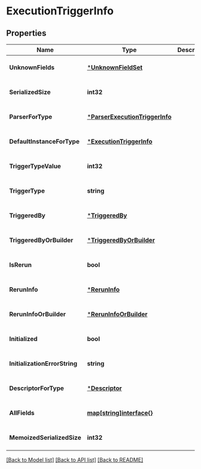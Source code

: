 # ExecutionTriggerInfo

## Properties
Name | Type | Description | Notes
------------ | ------------- | ------------- | -------------
**UnknownFields** | [***UnknownFieldSet**](UnknownFieldSet.md) |  | [optional] [default to null]
**SerializedSize** | **int32** |  | [optional] [default to null]
**ParserForType** | [***ParserExecutionTriggerInfo**](ParserExecutionTriggerInfo.md) |  | [optional] [default to null]
**DefaultInstanceForType** | [***ExecutionTriggerInfo**](ExecutionTriggerInfo.md) |  | [optional] [default to null]
**TriggerTypeValue** | **int32** |  | [optional] [default to null]
**TriggerType** | **string** |  | [optional] [default to null]
**TriggeredBy** | [***TriggeredBy**](TriggeredBy.md) |  | [optional] [default to null]
**TriggeredByOrBuilder** | [***TriggeredByOrBuilder**](TriggeredByOrBuilder.md) |  | [optional] [default to null]
**IsRerun** | **bool** |  | [optional] [default to null]
**RerunInfo** | [***RerunInfo**](RerunInfo.md) |  | [optional] [default to null]
**RerunInfoOrBuilder** | [***RerunInfoOrBuilder**](RerunInfoOrBuilder.md) |  | [optional] [default to null]
**Initialized** | **bool** |  | [optional] [default to null]
**InitializationErrorString** | **string** |  | [optional] [default to null]
**DescriptorForType** | [***Descriptor**](Descriptor.md) |  | [optional] [default to null]
**AllFields** | [**map[string]interface{}**](interface{}.md) |  | [optional] [default to null]
**MemoizedSerializedSize** | **int32** |  | [optional] [default to null]

[[Back to Model list]](../README.md#documentation-for-models) [[Back to API list]](../README.md#documentation-for-api-endpoints) [[Back to README]](../README.md)

